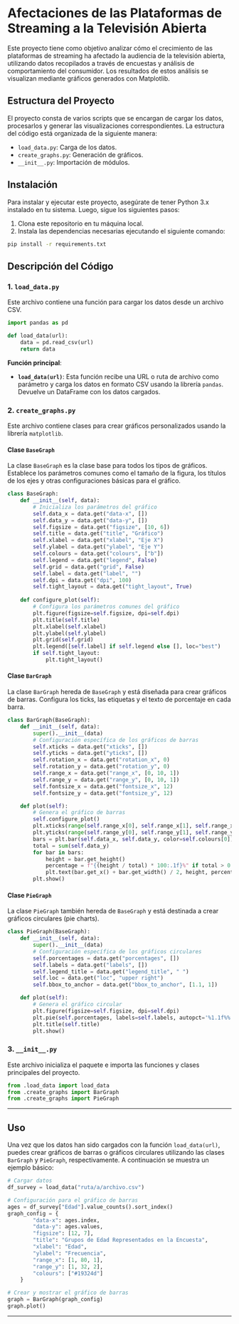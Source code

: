 # **Afectaciones de las Plataformas de Streaming a la Televisión Abierta**

Este proyecto tiene como objetivo analizar cómo el crecimiento de las plataformas de streaming ha afectado la audiencia de la televisión abierta, utilizando datos recopilados a través de encuestas y análisis de comportamiento del consumidor. Los resultados de estos análisis se visualizan mediante gráficos generados con Matplotlib.

## **Estructura del Proyecto**

El proyecto consta de varios scripts que se encargan de cargar los datos, procesarlos y generar las visualizaciones correspondientes. La estructura del código está organizada de la siguiente manera:

- `load_data.py`: Carga de los datos.
- `create_graphs.py`: Generación de gráficos.
- `__init__.py`: Importación de módulos.

## **Instalación**

Para instalar y ejecutar este proyecto, asegúrate de tener Python 3.x instalado en tu sistema. Luego, sigue los siguientes pasos:

1. Clona este repositorio en tu máquina local.
2. Instala las dependencias necesarias ejecutando el siguiente comando:

```bash
pip install -r requirements.txt
```

## **Descripción del Código**

### **1. `load_data.py`**

Este archivo contiene una función para cargar los datos desde un archivo CSV.

```python
import pandas as pd  

def load_data(url):
    data = pd.read_csv(url)
    return data
```

**Función principal**:
- **`load_data(url)`**: Esta función recibe una URL o ruta de archivo como parámetro y carga los datos en formato CSV usando la librería `pandas`. Devuelve un DataFrame con los datos cargados.

### **2. `create_graphs.py`**

Este archivo contiene clases para crear gráficos personalizados usando la librería `matplotlib`.

#### **Clase `BaseGraph`**

La clase `BaseGraph` es la clase base para todos los tipos de gráficos. Establece los parámetros comunes como el tamaño de la figura, los títulos de los ejes y otras configuraciones básicas para el gráfico.

```python
class BaseGraph:
    def __init__(self, data):
        # Inicializa los parámetros del gráfico
        self.data_x = data.get("data-x", [])
        self.data_y = data.get("data-y", [])
        self.figsize = data.get("figsize", [10, 6])
        self.title = data.get("title", "Gráfico")
        self.xlabel = data.get("xlabel", "Eje X")
        self.ylabel = data.get("ylabel", "Eje Y")
        self.colours = data.get("colours", ["b"])
        self.legend = data.get("legend", False)
        self.grid = data.get("grid", False)
        self.label = data.get("label", "")
        self.dpi = data.get("dpi", 100)
        self.tight_layout = data.get("tight_layout", True)
    
    def configure_plot(self):
        # Configura los parámetros comunes del gráfico
        plt.figure(figsize=self.figsize, dpi=self.dpi)
        plt.title(self.title)
        plt.xlabel(self.xlabel)
        plt.ylabel(self.ylabel)
        plt.grid(self.grid)
        plt.legend([self.label] if self.legend else [], loc="best")
        if self.tight_layout:
            plt.tight_layout()
```

#### **Clase `BarGraph`**

La clase `BarGraph` hereda de `BaseGraph` y está diseñada para crear gráficos de barras. Configura los ticks, las etiquetas y el texto de porcentaje en cada barra.

```python
class BarGraph(BaseGraph):
    def __init__(self, data):
        super().__init__(data)
        # Configuración específica de los gráficos de barras
        self.xticks = data.get("xticks", [])
        self.yticks = data.get("yticks", [])
        self.rotation_x = data.get("rotation_x", 0)
        self.rotation_y = data.get("rotation_y", 0)
        self.range_x = data.get("range_x", [0, 10, 1])
        self.range_y = data.get("range_y", [0, 10, 1])
        self.fontsize_x = data.get("fontsize_x", 12)
        self.fontsize_y = data.get("fontsize_y", 12)

    def plot(self):
        # Genera el gráfico de barras
        self.configure_plot()
        plt.xticks(range(self.range_x[0], self.range_x[1], self.range_x[2]), rotation=self.rotation_x, fontsize=self.fontsize_x)
        plt.yticks(range(self.range_y[0], self.range_y[1], self.range_y[2]), rotation=self.rotation_y, fontsize=self.fontsize_y)
        bars = plt.bar(self.data_x, self.data_y, color=self.colours[0])
        total = sum(self.data_y)
        for bar in bars:
            height = bar.get_height()
            percentage = f"{(height / total) * 100:.1f}%" if total > 0 else "0%"
            plt.text(bar.get_x() + bar.get_width() / 2, height, percentage, ha="center", va="bottom", fontsize=10, color="black")
        plt.show()
```

#### **Clase `PieGraph`**

La clase `PieGraph` también hereda de `BaseGraph` y está destinada a crear gráficos circulares (pie charts).

```python
class PieGraph(BaseGraph):
    def __init__(self, data):
        super().__init__(data)
        # Configuración específica de los gráficos circulares
        self.porcentages = data.get("porcentages", [])
        self.labels = data.get("labels", [])
        self.legend_title = data.get("legend_title", " ")
        self.loc = data.get("loc", "upper right")
        self.bbox_to_anchor = data.get("bbox_to_anchor", [1.1, 1])

    def plot(self):
        # Genera el gráfico circular
        plt.figure(figsize=self.figsize, dpi=self.dpi)
        plt.pie(self.porcentages, labels=self.labels, autopct='%1.1f%%', colors=self.colours)
        plt.title(self.title)
        plt.show()
```

### **3. `__init__.py`**

Este archivo inicializa el paquete e importa las funciones y clases principales del proyecto.

```python
from .load_data import load_data
from .create_graphs import BarGraph
from .create_graphs import PieGraph
```

---


## **Uso**

Una vez que los datos han sido cargados con la función `load_data(url)`, puedes crear gráficos de barras o gráficos circulares utilizando las clases `BarGraph` y `PieGraph`, respectivamente. A continuación se muestra un ejemplo básico:

```python
# Cargar datos
df_survey = load_data("ruta/a/archivo.csv")

# Configuración para el gráfico de barras
ages = df_survey["Edad"].value_counts().sort_index()
graph_config = {
        "data-x": ages.index,
        "data-y": ages.values,
        "figsize": [12, 7],
        "title": "Grupos de Edad Representados en la Encuesta",
        "xlabel": "Edad",
        "ylabel": "Frecuencia",
        "range_x": [1, 80, 1],
        "range_y": [1, 32, 2],
        "colours": ["#19324d"]
    }

# Crear y mostrar el gráfico de barras
graph = BarGraph(graph_config)
graph.plot()
```
---
